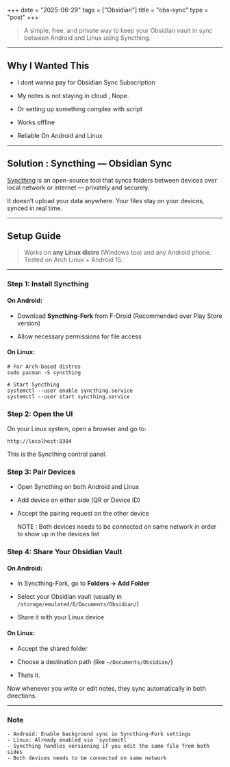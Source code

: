 +++
date = "2025-06-29"
tags = ["Obsidian"]
title = "obs-sync"
type = "post"
+++


> A simple, free, and private way to keep your Obsidian vault in sync between Android and Linux using Syncthing.

---

##  Why I Wanted This

- I dont wanna pay for Obsidian Sync Subscription
    
- My notes is not staying in cloud , Nope.
    
- Or setting up something complex with script
    
- Works offline
    
- Reliable On Android and Linux
---

## Solution : Syncthing — Obsidian Sync 

[Syncthing](https://syncthing.net/) is an open-source tool that syncs folders between devices over local network or internet — privately and securely.

It doesn’t upload your data anywhere. Your files stay on your devices, synced in real time.

---

## Setup Guide

> Works on **any Linux distro** (Windows too) and any Android phone. Tested on Arch Linux + Android 15.

---

### Step 1: Install Syncthing

#### On Android:

- Download **Syncthing-Fork** from F-Droid (Recommended over Play Store version)
    
- Allow necessary permissions for file access
    

#### On Linux:
```
# For Arch-based distros
sudo pacman -S syncthing

# Start Syncthing
systemctl --user enable syncthing.service
systemctl --user start syncthing.service
```
### Step 2: Open the UI

On your Linux system, open a browser and go to:
```
http://localhost:8384
```
This is the Syncthing control panel.

### Step 3: Pair Devices

- Open Syncthing on both Android and Linux
    
- Add device on either side (QR or Device ID)
    
- Accept the pairing request on the other device
	
	NOTE : Both devices needs to be connected on same network in order to show up in the devices list

### Step 4: Share Your Obsidian Vault

#### On Android:

- In Syncthing-Fork, go to **Folders → Add Folder**
    
- Select your Obsidian vault (usually in `/storage/emulated/0/Documents/Obsidian/`)
    
- Share it with your Linux device
    

#### On Linux:

- Accept the shared folder
    
- Choose a destination path (like `~/Documents/Obsidian/`)
    
- Thats it.
    

Now whenever you write or edit notes, they sync automatically in both directions.

---

### Note


    - Android: Enable background sync in Syncthing-Fork settings
    - Linux: Already enabled via `systemctl`   
    - Syncthing handles versioning if you edit the same file from both sides
    - Both devices needs to be connected on same network

